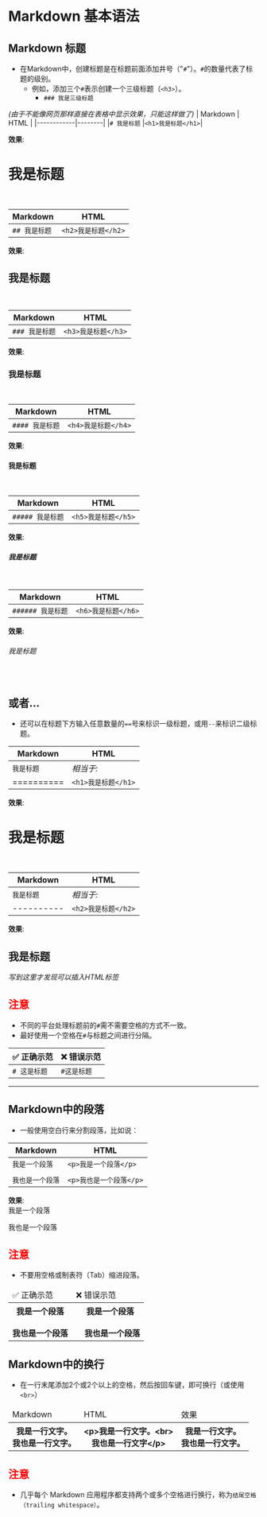 # Markdown 基本语法
## Markdown 标题
- 在Markdown中，创建标题是在标题前面添加井号（"`#`"）。`#`的数量代表了标题的级别。
  - 例如，添加三个`#`表示创建一个三级标题（`<h3>`）。
    - `### 我是三级标题`

*(由于不能像网页那样直接在表格中显示效果，只能这样做了)*
|  Markdown  |  HTML  |
|------------|--------|
|`# 我是标题` |`<h1>我是标题</h1>`|

__效果__:
# 我是标题
<br>

|  Markdown  |  HTML  |
|------------|--------|
|`## 我是标题` |`<h2>我是标题</h2>`|

__效果__:
## 我是标题
<br>

|  Markdown  |  HTML  |
|------------|--------|
|`### 我是标题` |`<h3>我是标题</h3>`|

__效果__:
### 我是标题
<br>

|  Markdown  |  HTML  |
|------------|--------|
|`#### 我是标题` |`<h4>我是标题</h4>`|

__效果__:
#### 我是标题
<br>

|  Markdown  |  HTML  |
|------------|--------|
|`##### 我是标题` |`<h5>我是标题</h5>`|

__效果__:
##### 我是标题
<br>

|  Markdown  |  HTML  |
|------------|--------|
|`###### 我是标题` |`<h6>我是标题</h6>`|

__效果__:
###### 我是标题
<br>

## 或者...
- 还可以在标题下方输入任意数量的` == `号来标识一级标题，或用` -- `来标识二级标题。 

|  Markdown  |  HTML  |
|------------|--------|
|  `我是标题` | *相当于:* |
| ========== |`<h1>我是标题</h1>`|

__效果__:
# 我是标题
<br>

|  Markdown  |  HTML  |
|------------|--------|
|  `我是标题` | *相当于:* |
| ---------- |`<h2>我是标题</h2>`|

__效果__:
## 我是标题

*写到这里才发现可以插入HTML标签*

<h2 style="color: red;">注意</h2>

- 不同的平台处理标题前的` # `需不需要空格的方式不一致。
- 最好使用一个空格在` # `与标题之间进行分隔。

|  ✅ 正确示范  |  ❌ 错误示范  |
|---------------|---------------|
| `# 这是标题`   |  `#这是标题`   |

---------------------------------------------------------------------------------------------------
## Markdown中的段落
- 一般使用空白行来分割段落，比如说：

|   Markdown  |   HTML   |
|-------------|----------|
|`我是一个段落`| `<p>我是一个段落</p>` |
|             |                      |
|`我也是一个段落`|`<p>我也是一个段落</p>`|

__效果__:<br>
我是一个段落

我也是一个段落

<h2 class="title" style="color: red;">注意</h2>

- 不要用空格或制表符（Tab）缩进段落。

<link rel="stylesheet" type="text/css" href="css/list_css.css">
<table>
    <thead>
        <tr>
            <td>✅ 正确示范</td>
            <td>❌ 错误示范</td>
        </tr>
    </thead>
    <tbody>
        <tr class="body">
            <th><span class="biaoji">我是一个段落<br><br>我也是一个段落</span></th>
            <th><span class="biaoji">&nbsp;&nbsp;我是一个段落<br><br>&nbsp;&nbsp;&nbsp;&nbsp;我也是一个段落</span></th>
        </tr>
    </tbody>
</table>

## Markdown中的换行
- 在一行末尾添加2个或2个以上的空格，然后按回车键，即可换行（或使用`<br>`）

<table>
    <thead>
        <tr>
            <td>Markdown</td>
            <td>HTML</td>
            <td>效果</td>
        </tr>
    </thead>
    <tbody>
        <tr class="body">
            <th><span class="biaoji">我是一行文字。<br>我也是一行文字。</span></th>
            <th><span class="biaoji"><<!---->p>我是一行文字。<<!---->br><br>我也是一行文字<<!---->/p></span></th>
            <th>我是一行文字。<br>我也是一行文字。</th>
        </tr>
    </tbody>
</table>
<h2 class="title" style="color: red;">注意</h2>

- 几乎每个 Markdown 应用程序都支持两个或多个空格进行换行，称为` 结尾空格（trailing whitespace） `。